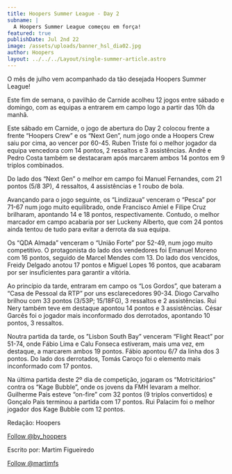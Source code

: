 ```yaml
---
title: Hoopers Summer League - Day 2
subname: |
  A Hoopers Summer League começou em força!
featured: true
publishDate: Jul 2nd 22
image: /assets/uploads/banner_hsl_dia02.jpg
author: Hoopers
layout: ../../../Layout/single-summer-article.astro
---
```

<!--StartFragment-->

O mês de julho vem acompanhado da tão desejada Hoopers Summer League!

Este fim de semana, o pavilhão de Carnide acolheu 12 jogos entre sábado e domingo, com as equipas a entrarem em campo logo a partir das 10h da manhã. 

Este sábado em Carnide, o jogo de abertura do Day 2 colocou frente a frente “Hoopers Crew” e os “Next Gen”, num jogo onde a Hoopers Crew saiu por cima, ao vencer por 60-45. Ruben Triste foi o melhor jogador da equipa vencedora com 14 pontos, 2 ressaltos e 3 assistências. André e Pedro Costa também se destacaram após marcarem ambos 14 pontos em 9 triplos combinados. 

Do lado dos “Next Gen” o melhor em campo foi Manuel Fernandes, com 21 pontos (5/8 3P), 4 ressaltos, 4 assistências e 1 roubo de bola. 

Avançando para o jogo seguinte, os “Lindizaua” venceram o “Pesca” por 71-67 num jogo muito equilibrado, onde Francisco Amiel e Filipe Cruz brilharam, apontando 14 e 18 pontos, respectivamente. Contudo, o melhor marcador em campo acabaria por ser Luckeny Alberto, que com 24 pontos ainda tentou de tudo para evitar a derrota da sua equipa.

Os “QDA Almada” venceram o “União Forte” por 52-49, num jogo muito competitivo. O protagonista do lado dos vendedores foi Emanuel Moreno com 16 pontos, seguido de Marcel Mendes com 13. Do lado dos vencidos, Freidy Delgado anotou 17 pontos e Miguel Lopes 16 pontos, que acabaram por ser insuficientes para garantir a vitória.

Ao princípio da tarde, entraram em campo os “Los Gordos”, que bateram a “Casa de Pessoal da RTP” por uns esclarecedores 90-34. Diogo Carvalho brilhou com 33 pontos (3/53P; 15/18FG), 3 ressaltos e 2 assistências. Rui Nery também teve em destaque apontou 14 pontos e 3 assistências. César Garcês foi o jogador mais inconformado dos derrotados, apontando 10 pontos, 3 ressaltos.

Noutra partida da tarde, os ”Lisbon South Bay” venceram “Flight React” por 51-74, onde Fábio Lima e Calu Fonseca estiveram, mais uma vez, em destaque, a marcarem ambos 19 pontos. Fábio apontou 6/7 da linha dos 3 pontos. Do lado dos derrotados, Tomás Caroço foi o elemento mais inconformado com 17 pontos.

Na última partida deste 2º dia de competição, jogaram os “Motricitários” contra os “Kage Bubble”, onde os jovens da FMH levaram a melhor. Guilherme Pais esteve “on-fire” com 32 pontos (9 triplos convertidos) e Gonçalo Pais terminou a partida com 17 pontos. Rui Palacim foi o melhor jogador dos Kage Bubble com 12 pontos. 

Redação: Hoopers

<!--StartFragment-->

<a href="https://twitter.com/by_hoopers?ref_src=twsrc%5Etfw" class="twitter-follow-button" data-show-count="false">Follow @by_hoopers</a><script async src="https://platform.twitter.com/widgets.js" charset="utf-8"></script>

<!--EndFragment-->

Escrito por: Martim Figueiredo

<!--StartFragment-->

<a href="https://twitter.com/martimfs?ref_src=twsrc%5Etfw" class="twitter-follow-button" data-show-count="false">Follow @martimfs</a><script async src="https://platform.twitter.com/widgets.js" charset="utf-8"></script>

<!--EndFragment-->

<!--EndFragment-->